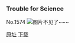 ### Trouble for Science
No.1574
![图片不见了~~~](https://imgs.xkcd.com/comics/trouble_for_science.png)

[原址](https://xkcd.com//1574) [下载](https://imgs.xkcd.com/comics/trouble_for_science.png)

